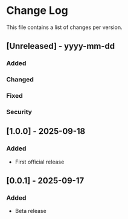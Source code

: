 # Change Log

This file contains a list of changes per version.

## [Unreleased] - yyyy-mm-dd

### Added

### Changed

### Fixed

### Security

## [1.0.0] - 2025-09-18

### Added

- First official release

## [0.0.1] - 2025-09-17

### Added

- Beta release
